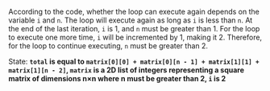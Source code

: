 According to the code, whether the loop can execute again depends on the variable `i` and `n`. The loop will execute again as long as `i` is less than `n`. At the end of the last iteration, `i` is 1, and `n` must be greater than 1. For the loop to execute one more time, `i` will be incremented by 1, making it 2. Therefore, for the loop to continue executing, `n` must be greater than 2.

State: **`total` is equal to `matrix[0][0] + matrix[0][n - 1] + matrix[1][1] + matrix[1][n - 2]`, `matrix` is a 2D list of integers representing a square matrix of dimensions n×n where n must be greater than 2, `i` is 2**